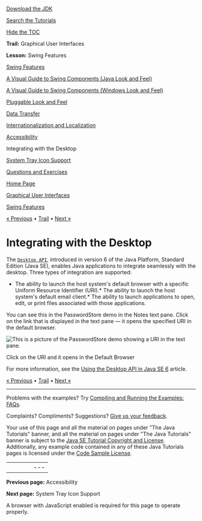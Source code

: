 [Download
the JDK](http://java.sun.com/javase/6/download.jsp)
  
[Search the
Tutorials](../../search.html)
  
[Hide the TOC](javascript:toggleLeft())

**Trail:** Graphical User Interfaces
  
**Lesson:** Swing Features

[Swing Features](index.html)

[A Visual Guide to Swing Components (Java Look and Feel)](components.html)

[A Visual Guide to Swing Components (Windows Look and Feel)](compWin.html)

[Pluggable Look and Feel](plaf.html)

[Data Transfer](dnd.html)

[Internationalization and Localization](i18n.html)

[Accessibility](access.html)

Integrating with the Desktop

[System Tray Icon Support](tray.html)

[Questions and Exercises](QandE/questions.html)

[Home Page](../../index.html)
>
[Graphical User Interfaces](../index.html)
>
[Swing Features](index.html)

[« Previous](access.html) • [Trail](../TOC.html) • [Next »](tray.html)

# Integrating with the Desktop

The
[`Desktop API`](http://download.oracle.com/javase/7/docs/api/java/awt/Desktop.html), introduced in version 6 of the Java Platform,
Standard Edition (Java SE), enables Java applications to
integrate seamlessly with the desktop. Three types of
integration are supported:

* The ability to launch the host system's default browser with a specific
  Uniform Resource Identifier (URI).* The ability to launch the host system's default email client.* The ability to launch applications to open, edit, or print files
      associated with those applications.

You can see this in the PasswordStore demo in the Notes text pane.
Click on the link that is displayed in the text pane — it opens
the specified URI in the default browser.

![This is a picture of the PasswordStore demo showing a URI in the text pane.](../../figures/ui/ui-URIPasswordStore.png)

Click on the URI and it opens in the Default Browser

For more information, see the
[Using the Desktop API in Java SE 6](http://java.sun.com/developer/technicalArticles/J2SE/Desktop/javase6/desktop_api/) article.

[« Previous](access.html)
•
[Trail](../TOC.html)
•
[Next »](tray.html)

---

Problems with the examples? Try [Compiling and Running
the Examples: FAQs](../../information/run-examples.html).
  
Complaints? Compliments? Suggestions? [Give
us your feedback](http://download.oracle.com/javase/feedback.html).

Your use of this page and all the material on pages under "The Java Tutorials" banner,
and all the material on pages under "The Java Tutorials" banner is subject to the [Java SE Tutorial Copyright
and License](../../information/license.html).
Additionally, any example code contained in any of these Java
Tutorials pages is licensed under the
[Code
Sample License](http://developers.sun.com/license/berkeley_license.html).

|  |  |  |  |  |
| --- | --- | --- | --- | --- |
| |  |  | | --- | --- | | duke image | Oracle logo | | [About Oracle](http://www.oracle.com/us/corporate/index.html) | [Oracle Technology Network](http://www.oracle.com/technology/index.html) | [Terms of Service](https://www.samplecode.oracle.com/servlets/CompulsoryClickThrough?type=TermsOfService) | Copyright © 1995, 2011 Oracle and/or its affiliates. All rights reserved. |

**Previous page:** Accessibility
  
**Next page:** System Tray Icon Support




A browser with JavaScript enabled is required for this page to operate properly.